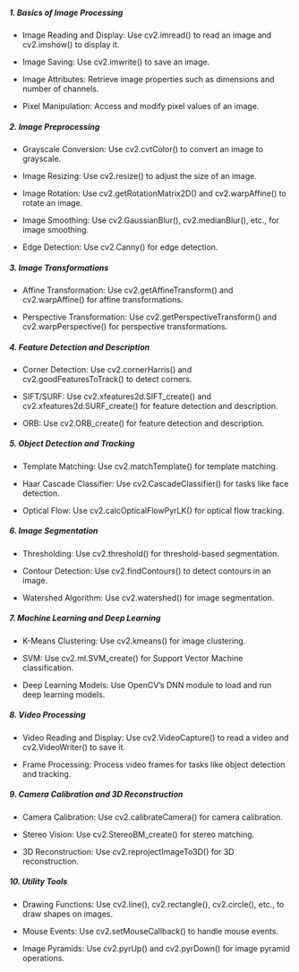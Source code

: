 ##### 1. Basics of Image Processing
- Image Reading and Display: Use cv2.imread() to read an image and cv2.imshow() to display it.

- Image Saving: Use cv2.imwrite() to save an image.

- Image Attributes: Retrieve image properties such as dimensions and number of channels.

- Pixel Manipulation: Access and modify pixel values of an image.

##### 2. Image Preprocessing
- Grayscale Conversion: Use cv2.cvtColor() to convert an image to grayscale.

- Image Resizing: Use cv2.resize() to adjust the size of an image.

- Image Rotation: Use cv2.getRotationMatrix2D() and cv2.warpAffine() to rotate an image.

- Image Smoothing: Use cv2.GaussianBlur(), cv2.medianBlur(), etc., for image smoothing.

- Edge Detection: Use cv2.Canny() for edge detection.

##### 3. Image Transformations
- Affine Transformation: Use cv2.getAffineTransform() and cv2.warpAffine() for affine transformations.

- Perspective Transformation: Use cv2.getPerspectiveTransform() and cv2.warpPerspective() for perspective transformations.

##### 4. Feature Detection and Description
- Corner Detection: Use cv2.cornerHarris() and cv2.goodFeaturesToTrack() to detect corners.

- SIFT/SURF: Use cv2.xfeatures2d.SIFT_create() and cv2.xfeatures2d.SURF_create() for feature detection and description.

- ORB: Use cv2.ORB_create() for feature detection and description.

##### 5. Object Detection and Tracking
- Template Matching: Use cv2.matchTemplate() for template matching.

- Haar Cascade Classifier: Use cv2.CascadeClassifier() for tasks like face detection.

- Optical Flow: Use cv2.calcOpticalFlowPyrLK() for optical flow tracking.

##### 6. Image Segmentation
- Thresholding: Use cv2.threshold() for threshold-based segmentation.

- Contour Detection: Use cv2.findContours() to detect contours in an image.

- Watershed Algorithm: Use cv2.watershed() for image segmentation.

##### 7. Machine Learning and Deep Learning
- K-Means Clustering: Use cv2.kmeans() for image clustering.

- SVM: Use cv2.ml.SVM_create() for Support Vector Machine classification.

- Deep Learning Models: Use OpenCV’s DNN module to load and run deep learning models.

##### 8. Video Processing
- Video Reading and Display: Use cv2.VideoCapture() to read a video and cv2.VideoWriter() to save it.

- Frame Processing: Process video frames for tasks like object detection and tracking.

##### 9. Camera Calibration and 3D Reconstruction
- Camera Calibration: Use cv2.calibrateCamera() for camera calibration.

- Stereo Vision: Use cv2.StereoBM_create() for stereo matching.

- 3D Reconstruction: Use cv2.reprojectImageTo3D() for 3D reconstruction.

##### 10. Utility Tools
- Drawing Functions: Use cv2.line(), cv2.rectangle(), cv2.circle(), etc., to draw shapes on images.

- Mouse Events: Use cv2.setMouseCallback() to handle mouse events.

- Image Pyramids: Use cv2.pyrUp() and cv2.pyrDown() for image pyramid operations.
